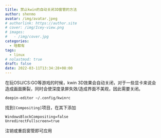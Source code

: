 ```yaml
---
title: 禁止kwin的自动关闭3D窗管的方法
author: shenmo
avatar: /img/avatar.jpeg
# authorlink: https://author.site
# cover: /img/Icey-view.png
# images:
#   - /img/cover.jpg
categories:
  - 啥都有
tags:
  - linux
# nolastmod: true
draft: false
date: 2022-03-11T13:34:28+08:00
---
```


在玩OSU/CS:GO等游戏的时候，kwin 3D效果会自动关闭，对于一些显卡来说会造成画面撕裂，同时会使深度录屏失效/造成界面不美观，因此需要关闭。

<!--more-->


`deepin-editor ~/.config/kwinrc`

找到`[Compositing]`项目，在其下添加
```
WindowsBlockCompositing=false
UnredirectFullscreen=true

```
注销或重启窗管即可应用

